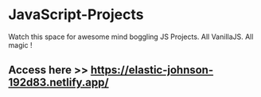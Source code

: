 # JavaScript-Projects
Watch this space for awesome mind boggling JS Projects. All VanillaJS. All magic !
## Access here >> https://elastic-johnson-192d83.netlify.app/
